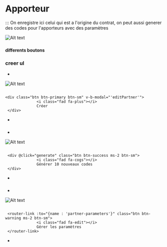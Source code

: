 # Apporteur
::: On enregistre ici celui qui est a l'origine du contrat, on peut aussi generer des codes pour l'apporteurs avec des paramètres


![Alt text](/public/apporteurs.png)

###

**differents boutons**

### <ul></ul> creer ul
*
![Alt text](/public/creer_apporteurs.png)


```template

<div class="btn btn-primary btn-sm" v-b-modal="'editPartner'">
              <i class="fad fa-plus"></i>
              Créer
 </div>

```
*
###

*
![Alt text](/public/generer_code_apporteurs.png)

```template

 <div @click="generate" class="btn btn-success ms-2 btn-sm">
              <i class="fad fa-cogs"></i>
              Générer 10 nouveaux codes
 </div>

```
*
### 
*
![Alt text](/public/generer_parametre_apporteurs.png)

```template

 <router-link :to="{name : 'partner-parameters'}" class="btn btn-warning ms-2 btn-sm">
              <i class="fad fa-edit"></i>
              Gérer les paramètres
 </router-link>

```
*